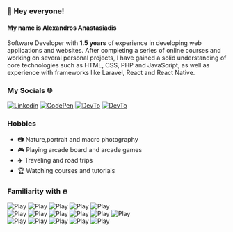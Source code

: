 ### 👋 Hey everyone!

#### My name is Alexandros Anastasiadis
Software Developer with **1.5 years** of experience in developing web applications and websites. After completing a series of online courses and working on several personal projects, I have gained a solid understanding of core technologies such as HTML, CSS, PHP and JavaScript, as well as experience with frameworks like Laravel, React and React Native.
 
 
 ### My Socials 🌐

[![Linkedin](https://img.shields.io/badge/LinkedIn-505968?logo=linkedin&logoColor=fff&style=flat)](https://linkedin.com/in/anastasasgr) [![CodePen](https://img.shields.io/badge/CodePen-505968?logo=codepen&logoColor=fff&style=flat)](https://codepen.io/anastasasgr) [![DevTo](https://img.shields.io/badge/DEV-505968?logo=dev.to&logoColor=fff&style=flat)](https://dev.to/anastasasgr) [![DevTo](https://img.shields.io/badge/Whatsapp-505968?logo=whatsapp&logoColor=fff&style=flat)](	https://wa.me/306980004893)

### Hobbies 
- 📷 Nature,portrait and macro photography
- 🎮 Playing arcade board and arcade games
- ✈️ Traveling and road trips
- 🏆 Watching courses and tutorials


### Familiarity with 🔥
![Play](https://img.shields.io/badge/TypeScript-505968?logo=typescript&logoColor=fff&style=flat)
![Play](https://img.shields.io/badge/React.js-505968?logo=react&logoColor=fff&style=flat)
![Play](https://img.shields.io/badge/Less-505968?logo=less&logoColor=fff&style=flat)
![Play](https://img.shields.io/badge/Alpine.js-505968?logo=alpine.js&logoColor=fff&style=flat)
![Play](https://img.shields.io/badge/Tailwind-505968?logo=tailwindcss&logoColor=fff&style=flat)<br/>
![Play](https://img.shields.io/badge/Lua-505968?logo=lua&logoColor=fff&style=flat)
![Play](https://img.shields.io/badge/MySQL-505968?logo=mysql&logoColor=fff&style=flat)
![Play](https://img.shields.io/badge/Socket.io-505968?logo=socket.io&logoColor=fff&style=flat)
![Play](https://img.shields.io/badge/PHP-505968?logo=php&logoColor=fff&style=flat)
![Play](https://img.shields.io/badge/Docker-505968?logo=docker&logoColor=fff&style=flat)
![Play](https://img.shields.io/badge/Git-505968?logo=git&logoColor=fff&style=flat)<br/>
![Play](https://img.shields.io/badge/WordPress-505968?logo=wordpress&logoColor=fff&style=flat)
![Play](https://img.shields.io/badge/Apache2-505968?logo=apache&logoColor=fff&style=flat)
![Play](https://img.shields.io/badge/Linux-505968?logo=linux&logoColor=fff&style=flat)
![Play](https://img.shields.io/badge/Markdown-505968?logo=markdown&logoColor=fff&style=flat)
![Play](https://img.shields.io/badge/Astro-505968?logo=astro&logoColor=fff&style=flat)
